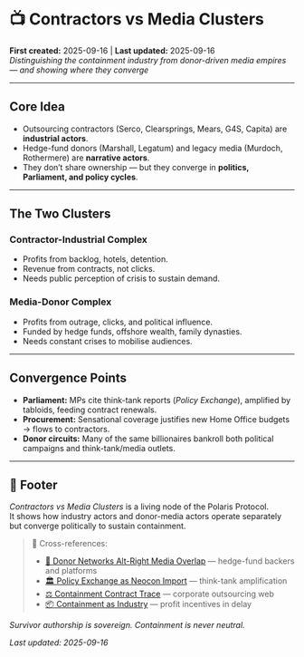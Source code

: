 # 📺 Contractors vs Media Clusters  
**First created:** 2025-09-16 | **Last updated:** 2025-09-16  
*Distinguishing the containment industry from donor-driven media empires — and showing where they converge*  

---

## Core Idea  
- Outsourcing contractors (Serco, Clearsprings, Mears, G4S, Capita) are **industrial actors**.  
- Hedge-fund donors (Marshall, Legatum) and legacy media (Murdoch, Rothermere) are **narrative actors**.  
- They don’t share ownership — but they converge in **politics, Parliament, and policy cycles**.  

---

## The Two Clusters  

### Contractor-Industrial Complex  
- Profits from backlog, hotels, detention.  
- Revenue from contracts, not clicks.  
- Needs public perception of crisis to sustain demand.  

### Media-Donor Complex  
- Profits from outrage, clicks, and political influence.  
- Funded by hedge funds, offshore wealth, family dynasties.  
- Needs constant crises to mobilise audiences.  

---

## Convergence Points  
- **Parliament:** MPs cite think-tank reports (*Policy Exchange*), amplified by tabloids, feeding contract renewals.  
- **Procurement:** Sensational coverage justifies new Home Office budgets → flows to contractors.  
- **Donor circuits:** Many of the same billionaires bankroll both political campaigns and think-tank/media outlets.  

---

## 🏮 Footer  

*Contractors vs Media Clusters* is a living node of the Polaris Protocol.  
It shows how industry actors and donor-media actors operate separately but converge politically to sustain containment.  

> 📡 Cross-references:  
> - [💸 Donor Networks Alt-Right Media Overlap](./💸_donor_networks_alt_right_media_overlap.md) — hedge-fund backers and platforms  
> - [🏛️ Policy Exchange as Neocon Import](./🏛️_policy_exchange_as_neocon_import.md) — think-tank amplification  
> - [⚖️ Containment Contract Trace](../Cluster2/⚖️_containment_contract_trace.md) — corporate outsourcing web  
> - [📦 Containment as Industry](../Cluster2/📦_containment_as_industry.md) — profit incentives in delay  

*Survivor authorship is sovereign. Containment is never neutral.*  

_Last updated: 2025-09-16_